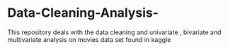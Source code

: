 # Data-Cleaning-Analysis-
This repository deals with the data cleaning and univariate , bivariate and multivariate analysis on movies data set found in kaggle
